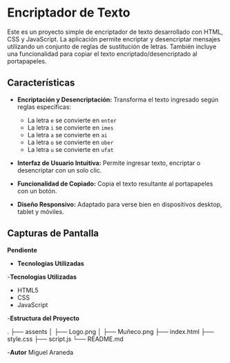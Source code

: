 # Encriptador de Texto

Este es un proyecto simple de encriptador de texto desarrollado con HTML, CSS y JavaScript. La aplicación permite encriptar y desencriptar mensajes utilizando un conjunto de reglas de sustitución de letras. También incluye una funcionalidad para copiar el texto encriptado/desencriptado al portapapeles.

## Características

- **Encriptación y Desencriptación:** Transforma el texto ingresado según reglas específicas:
  - La letra `e` se convierte en `enter`
  - La letra `i` se convierte en `imes`
  - La letra `a` se convierte en `ai`
  - La letra `o` se convierte en `ober`
  - La letra `u` se convierte en `ufat`
    
- **Interfaz de Usuario Intuitiva:** Permite ingresar texto, encriptar o desencriptar con un solo clic.
- **Funcionalidad de Copiado:** Copia el texto resultante al portapapeles con un botón.
- **Diseño Responsivo:** Adaptado para verse bien en dispositivos desktop, tablet y móviles.

## Capturas de Pantalla

**Pendiente**

- **Tecnologías Utilizadas**

-**Tecnologías Utilizadas**
  - HTML5
  - CSS
  - JavaScript

-**Estructura del Proyecto**

.
├── assents
│   ├── Logo.png
│   ├── Muñeco.png
├── index.html
├── style.css
├── script.js
└── README.md


-**Autor**
Miguel Araneda


